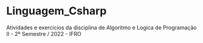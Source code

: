 # Linguagem_Csharp
Atividades e exercícios da disciplina de Algoritmo e Logica de Programação II - 2º Semestre / 2022 - IFRO
